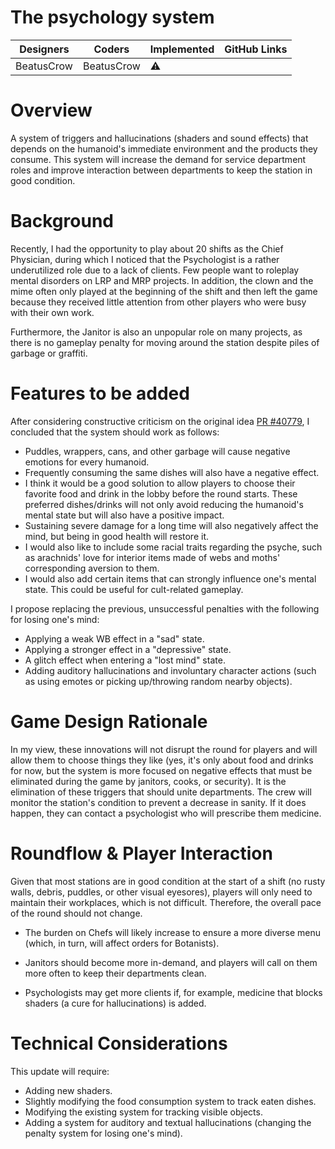 # The psychology system


| Designers | Coders | Implemented | GitHub Links |
|---|---|---|---|
| BeatusCrow | BeatusCrow | :warning:| |


# Overview
A system of triggers and hallucinations (shaders and sound effects) that depends on the humanoid's immediate environment and the products they consume. This system will increase the demand for service department roles and improve interaction between departments to keep the station in good condition.

# Background
Recently, I had the opportunity to play about 20 shifts as the Chief Physician, during which I noticed that the Psychologist is a rather underutilized role due to a lack of clients. Few people want to roleplay mental disorders on LRP and MRP projects. In addition, the clown and the mime often only played at the beginning of the shift and then left the game because they received little attention from other players who were busy with their own work.

Furthermore, the Janitor is also an unpopular role on many projects, as there is no gameplay penalty for moving around the station despite piles of garbage or graffiti.

# Features to be added
After considering constructive criticism on the original idea [PR #40779](https://github.com/space-wizards/space-station-14/pull/40779 ), I concluded that the system should work as follows:

* Puddles, wrappers, cans, and other garbage will cause negative emotions for every humanoid.
* Frequently consuming the same dishes will also have a negative effect.
* I think it would be a good solution to allow players to choose their favorite food and drink in the lobby before the round starts. These preferred dishes/drinks will not only avoid reducing the humanoid's mental state but will also have a positive impact.
* Sustaining severe damage for a long time will also negatively affect the mind, but being in good health will restore it.
* I would also like to include some racial traits regarding the psyche, such as arachnids' love for interior items made of webs and moths' corresponding aversion to them.
* I would also add certain items that can strongly influence one's mental state. This could be useful for cult-related gameplay.

I propose replacing the previous, unsuccessful penalties with the following for losing one's mind:

* Applying a weak WB effect in a "sad" state.
* Applying a stronger effect in a "depressive" state.
* A glitch effect when entering a "lost mind" state.
* Adding auditory hallucinations and involuntary character actions (such as using emotes or picking up/throwing random nearby objects).

# Game Design Rationale
In my view, these innovations will not disrupt the round for players and will allow them to choose things they like (yes, it's only about food and drinks for now, but the system is more focused on negative effects that must be eliminated during the game by janitors, cooks, or security). It is the elimination of these triggers that should unite departments. The crew will monitor the station's condition to prevent a decrease in sanity. If it does happen, they can contact a psychologist who will prescribe them medicine.

# Roundflow & Player Interaction
Given that most stations are in good condition at the start of a shift (no rusty walls, debris, puddles, or other visual eyesores), players will only need to maintain their workplaces, which is not difficult. Therefore, the overall pace of the round should not change.

* The burden on Chefs will likely increase to ensure a more diverse menu (which, in turn, will affect orders for Botanists).

* Janitors should become more in-demand, and players will call on them more often to keep their departments clean.

* Psychologists may get more clients if, for example, medicine that blocks shaders (a cure for hallucinations) is added.

# Technical Considerations
This update will require:

* Adding new shaders.
* Slightly modifying the food consumption system to track eaten dishes.
* Modifying the existing system for tracking visible objects.
* Adding a system for auditory and textual hallucinations (changing the penalty system for losing one's mind).
